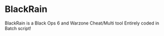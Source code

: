 # BlackRain
BlackRain is a Black Ops 6 and Warzone Cheat/Multi tool Entirely coded in Batch script! 
